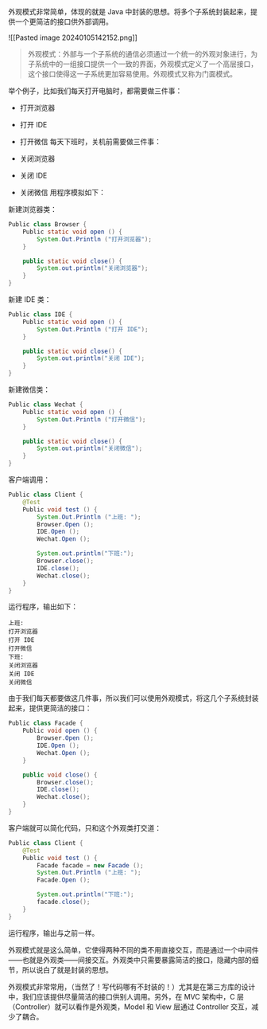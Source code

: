 外观模式非常简单，体现的就是 Java 中封装的思想。将多个子系统封装起来，提供一个更简洁的接口供外部调用。

![[Pasted image 20240105142152.png]]

> 外观模式：外部与一个子系统的通信必须通过一个统一的外观对象进行，为子系统中的一组接口提供一个一致的界面，外观模式定义了一个高层接口，这个接口使得这一子系统更加容易使用。外观模式又称为门面模式。

举个例子，比如我们每天打开电脑时，都需要做三件事：

- 打开浏览器
- 打开 IDE
- 打开微信
每天下班时，关机前需要做三件事：

- 关闭浏览器
- 关闭 IDE
- 关闭微信
用程序模拟如下：

新建浏览器类：

```Java
Public class Browser {
    Public static void open () {
        System.Out.Println ("打开浏览器");
    }

    public static void close() {
        System.out.println("关闭浏览器");
    }
}
```

新建 IDE 类：

```Java
Public class IDE {
    Public static void open () {
        System.Out.Println ("打开 IDE");
    }

    public static void close() {
        System.out.println("关闭 IDE");
    }
}
```

新建微信类：

```Java
Public class Wechat {
    Public static void open () {
        System.Out.Println ("打开微信");
    }

    public static void close() {
        System.out.println("关闭微信");
    }
}
```

客户端调用：

```Java
Public class Client {
    @Test
    Public void test () {
        System.Out.Println ("上班: ");
        Browser.Open ();
        IDE.Open ();
        Wechat.Open ();

        System.out.println("下班:");
        Browser.close();
        IDE.close();
        Wechat.close();
    }
}
```

运行程序，输出如下：


```
上班:
打开浏览器
打开 IDE
打开微信
下班:
关闭浏览器
关闭 IDE
关闭微信
```

由于我们每天都要做这几件事，所以我们可以使用外观模式，将这几个子系统封装起来，提供更简洁的接口：

```Java
Public class Facade {
    Public void open () {
        Browser.Open ();
        IDE.Open ();
        Wechat.Open ();
    }

    public void close() {
        Browser.close();
        IDE.close();
        Wechat.close();
    }
}
```

客户端就可以简化代码，只和这个外观类打交道：

```Java
Public class Client {
    @Test
    Public void test () {
        Facade facade = new Facade ();
        System.Out.Println ("上班: ");
        Facade.Open ();

        System.out.println("下班:");
        facade.close();
    }
}
```

运行程序，输出与之前一样。

外观模式就是这么简单，它使得两种不同的类不用直接交互，而是通过一个中间件——也就是外观类——间接交互。外观类中只需要暴露简洁的接口，隐藏内部的细节，所以说白了就是封装的思想。

外观模式非常常用，（当然了！写代码哪有不封装的！）尤其是在第三方库的设计中，我们应该提供尽量简洁的接口供别人调用。另外，在 MVC 架构中，C 层（Controller）就可以看作是外观类，Model 和 View 层通过 Controller 交互，减少了耦合。